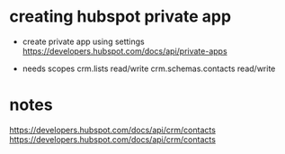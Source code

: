 # creating hubspot private app

- create private app using settings
  https://developers.hubspot.com/docs/api/private-apps

- needs scopes
  crm.lists read/write
  crm.schemas.contacts read/write

# notes

https://developers.hubspot.com/docs/api/crm/contacts
https://developers.hubspot.com/docs/api/crm/contacts
